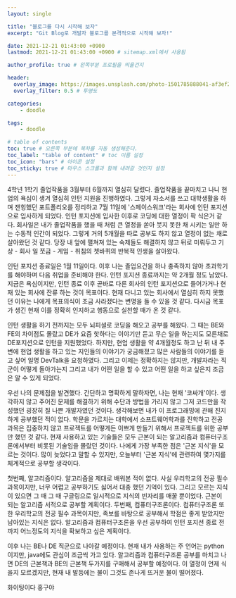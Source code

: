 ```yaml
---
layout: single

title: "블로그를 다시 시작해 보자"
excerpt: "Git Blog로 개발자 블로그를 본격적으로 시작해 보자!"

date: 2021-12-21 01:43:00 +0900
lastmod: 2021-12-21 01:43:00 +0900 # sitemap.xml에서 사용됨

author_profile: true # 왼쪽부분 프로필을 띄울건지

header:
  overlay_image: https://images.unsplash.com/photo-1501785888041-af3ef285b470?ixlib=rb-1.2.1&ixid=eyJhcHBfaWQiOjEyMDd9&auto=format&fit=crop&w=1350&q=80
  overlay_filter: 0.5 # 투명도

categories: 
    - doodle

tags: 
    - doodle

# table of contents
toc: true # 오른쪽 부분에 목차를 자동 생성해준다.
toc_label: "table of content" # toc 이름 설정
toc_icon: "bars" # 아이콘 설정
toc_sticky: true # 마우스 스크롤과 함께 내려갈 것인지 설정
---
```

4학년 1학기 졸업작품을 3월부터 6월까지 열심히 달렸다. 졸업작품을 끝마치고 나니 현업의 욕심이 생겨 열심히 인턴 지원을 진행하였다. 그렇게 자소서를 쓰고 대학생활을 하며 잰힝했던 포트폴리오를 정리하고 7월 11일에 '스페이스워크'라는 회사에 인턴 포지션으로 입사하게 되었다. 인턴 포지션에 입사한 이후로 코딩에 대한 열정이 팍 식은거 같다. 회사일은 내가 졸업작품을 했을 때 처럼 큰 열정을 쏟아 붓지 못한 채 시키는 일만 하는 수동적 인간이 되었다. 그렇게 거의 5개월을 따로 공부도 하지 않고 열정이 없는 채로 살아왔던 것 같다. 당장 내 앞에 펼쳐져 있는 숙제들도 해결하지 않고 뒤로 미뤄두고 기상 - 회사 일 쪼금 - 게임 - 취침의 쳇바퀴의 반복적 인생을 살아왔다.

 

인턴 포지션 종료일은 1월 11일이다. 이후 나는 졸업요건을 하나 충족하지 않아 초과학기를 해야하며 다음 취업을 준비해야 한다. 인턴 포지션 종료까지는 약 2개월 정도 남았다. 지금은 욕심이지만, 인턴 종료 이후 곧바로 다른 회사의 인턴 포지션으로 들어가거나 현재 있는 회사에 잔류 하는 것이 목표이다. 현재 다니고 있는 회사에서 열심히 하지 못했던 이유는 나에게 목표의식이 조금 사라졌다는 변명을 들 수 있을 것 같다. 다시금 목표가 생긴 현재 이를 정확히 인지하고 행동으로 실천할 때가 온 것 같다.

 

인턴 생활을 하기 전까지는 모두 뇌피셜로 코딩을 해오고 공부를 해왔다. 그 때는 BE와 FE의 차이점도 몰랐고 DE가 요즘 핫하다는 이야기만 듣고 무슨 일을 하는지도 모른채로 DE포지션으로 인턴을 지원했었다. 하지만, 현업 생활을 약 4개월정도 하고 난 뒤 내 주변에 현업 생활을 하고 있는 지인들의 이야기가 궁금해졌고 많은 사람들의 이야기를 듣고 싶어 일명 DevTalk을 요청하였다. 그리고 이제는 정확하지는 않지만, 개발자라는 직군이 어떻게 돌아가는지 그리고 내가 어떤 일을 할 수 있고 어떤 일을 하고 싶은지 조금은 알 수 있게 되었다. 

 

우선 나의 문제점을 발견했다. 간단하고 명확하게 말하자면, 나는 현재 '코싸개'이다. 생각하지 않고 주어진 문제를 해결하기 위해 수단과 방법을 가리지 않고 그저 코드만을 작성했던 굉장히 질 나쁜 개발자였던 것이다. 생각해보면 내가 이 프로그래밍에 관해 진지하게 공부했던 적이 없다. 학문을 가르치는 대학에서 소프트웨어학과를 진학하고 전공 과목은 집중하지 않고 프로젝트를 어떻게든 이쁘게 만들기 위해서 프로젝트를 위한 공부만 했던 것 같다. 현재 사용하고 있는 기술들은 모두 근본이 되는 알고리즘과 컴퓨터구조론에서부터 비롯된 기술임을 몰랐던 것이다. 나에게 가장 부족한 점은 '근본 지식'을 모르는 것이다. 많이 늦었다고 말할 수 있지만, 오늘부터 '근본 지식'에 관련하여 몇가지를 체계적으로 공부할 생각이다.

 

첫번째, 알고리즘이다. 알고리즘을 제대로 배워본 적이 없다. 사실 우리학교의 전공 필수 과목이지만, 너무 어렵고 공부하기도 싫어서 대충 했던 기억이 있다. 그리고 모르는 지식이 있으면 그 때 그 때 구글링으로 일시적으로 지식의 빈자리를 매꿀 뿐이었다. 근본이 되는 알고리즘 서적으로 공부할 계획이다. 두번째, 컴퓨터구조론이다. 컴퓨터구조론 또한 우리학교의 전공 필수 과목이지만, 족보를 바탕으로 공부해서 학점은 좋게 받았지만 남아있는 지식은 없다. 알고리즘과 컴퓨터구조론을 우선 공부하여 인턴 포지션 종료 전 까지 어느정도의 지식을 확보하고 싶은 계획이다. 

 

이후 나는 BE나 DE 직군으로 나아갈 예정이다. 현재 내가 사용하는 주 언어는 python이지만, java에도 관심이 조금씩 가고 있다. 알고리즘과 컴퓨터구조론 공부를 마치고 나면 DE의 근본책과 BE의 근본책 두가지를 구매해서 공부할 예정이다. 이 열정이 언제 식을지 모르겠지만, 현재 내 발등에는 불이 그것도 존나게 뜨거운 불이 떨어졌다.

 

화이팅이다 홍구야